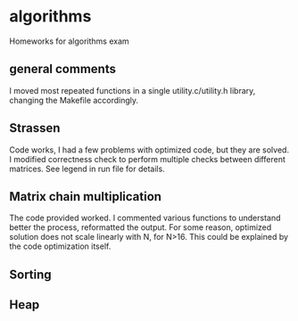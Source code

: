 # algorithms
Homeworks for algorithms exam

## general comments

I moved most repeated functions in a single utility.c/utility.h library, changing the Makefile accordingly.

## Strassen

Code works, I had a few problems with optimized code, but they are solved. I modified correctness check to perform multiple checks between different matrices.
See legend in run file for details.

## Matrix chain multiplication

The code provided worked. I commented various functions to understand better the process, reformatted the output. For some reason, optimized solution does not scale linearly with N, for N>16. This could be explained by the code optimization itself.

## Sorting

<add comments>
  
## Heap

<add comments>
